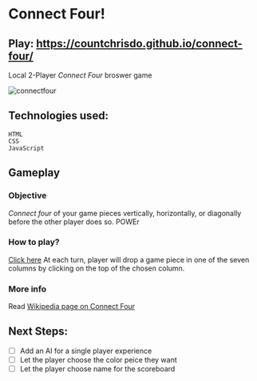 # Connect Four!

## Play: https://countchrisdo.github.io/connect-four/

Local 2-Player *Connect Four* broswer game

![connectfour](https://user-images.githubusercontent.com/7240924/121605143-de72f100-ca19-11eb-9197-8571d9874ec4.gif)

## Technologies used:
    HTML
    CSS
    JavaScript

## Gameplay
### Objective
*Connect four* of your game pieces vertically, horizontally, or diagonally before the other player does so. POWEr

### How to play?
[Click here](https://countchrisdo.github.io/connect-four)
At each turn, player will drop a game piece in one of the seven columns by clicking on the top of the chosen column.

### More info
Read [Wikipedia page on Connect Four](https://en.wikipedia.org/wiki/Connect_Four)


## Next Steps:
- [ ] Add an AI for a single player experience
- [ ] Let the player choose the color peice they want
- [ ] Let the player choose name for the scoreboard
